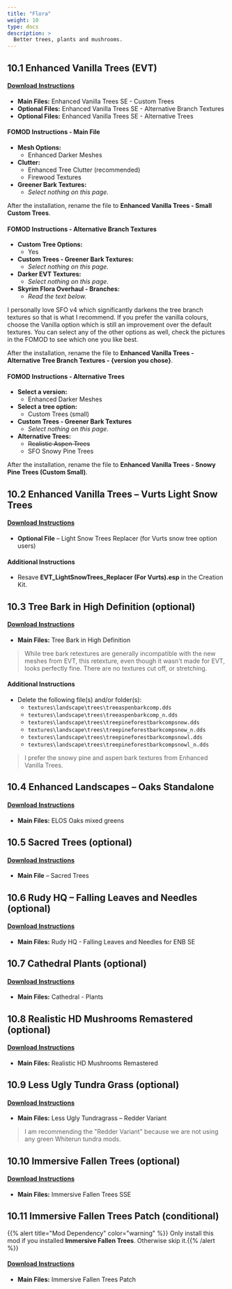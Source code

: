 ```yaml
---
title: "Flora"
weight: 10
type: docs
description: >
  Better trees, plants and mushrooms.
---
```


## 10.1 Enhanced Vanilla Trees (EVT)

#### [Download Instructions](https://www.nexusmods.com/skyrimspecialedition/mods/11008?tab=files)

- **Main Files:** Enhanced Vanilla Trees SE - Custom Trees
- **Optional Files:** Enhanced Vanilla Trees SE - Alternative Branch Textures
- **Optional Files:** Enhanced Vanilla Trees SE - Alternative Trees

#### FOMOD Instructions - Main File

- **Mesh Options:**
  * Enhanced Darker Meshes
- **Clutter:**
  * Enhanced Tree Clutter (recommended)
  * Firewood Textures
- **Greener Bark Textures:**
  * *Select nothing on this page.*

After the installation, rename the file to **Enhanced Vanilla Trees - Small Custom Trees**.

#### FOMOD Instructions - Alternative Branch Textures

- **Custom Tree Options:**
  - Yes
- **Custom Trees - Greener Bark Textures:**
  - *Select nothing on this page.*
- **Darker EVT Textures:**
  - *Select nothing on this page.*
- **Skyrim Flora Overhaul - Branches:**
  - *Read the text below.*

I personally love SFO v4 which significantly darkens the tree branch textures so that is what I recommend. If you prefer the vanilla colours, choose the Vanilla option which is still an improvement over the default textures. You can select any of the other options as well, check the pictures in the FOMOD to see which one you like best.

After the installation, rename the file to **Enhanced Vanilla Trees - Alternative Tree Branch Textures - {version you chose}**.

#### FOMOD Instructions - Alternative Trees

- **Select a version:**
  - Enhanced Darker Meshes
- **Select a tree option:**
  - Custom Trees (small)
- **Custom Trees - Greener Bark Textures**
  - *Select nothing on this page.*
- **Alternative Trees:**
  - ~~Realistic Aspen Trees~~
  - SFO Snowy Pine Trees

After the installation, rename the file to **Enhanced Vanilla Trees - Snowy Pine Trees (Custom Small)**.

## 10.2 Enhanced Vanilla Trees – Vurts Light Snow Trees

#### [Download Instructions](https://www.nexusmods.com/skyrim/mods/76086?tab=files)

* **Optional File** – Light Snow Trees Replacer (for Vurts snow tree option users)

#### Additional Instructions

* Resave **EVT_LightSnowTrees_Replacer (For Vurts).esp** in the Creation Kit.

## 10.3 Tree Bark in High Definition (optional)

#### [Download Instructions](https://www.nexusmods.com/skyrimspecialedition/mods/20336?tab=files)

* **Main Files:** Tree Bark in High Definition

> While tree bark retextures are generally incompatible with the new meshes from EVT, this retexture, even though it wasn't made for EVT, looks perfectly fine. There are no textures cut off, or stretching.

#### Additional Instructions

* Delete the following file(s) and/or folder(s):
  * `textures\landscape\trees\treeaspenbarkcomp.dds`
  * `textures\landscape\trees\treeaspenbarkcomp_n.dds`
  * `textures\landscape\trees\treepineforestbarkcompsnow.dds`
  * `textures\landscape\trees\treepineforestbarkcompsnow_n.dds`
  * `textures\landscape\trees\treepineforestbarkcompsnowl.dds`
  * `textures\landscape\trees\treepineforestbarkcompsnowl_n.dds`

> I prefer the snowy pine and aspen bark textures from Enhanced Vanilla Trees.

## 10.4 Enhanced Landscapes – Oaks Standalone

#### [Download Instructions](https://www.nexusmods.com/skyrimspecialedition/mods/27367?tab=files)

* **Main Files:** ELOS Oaks mixed greens

## 10.5 Sacred Trees (optional)

#### [Download Instructions](https://www.nexusmods.com/skyrimspecialedition/mods/26214?tab=files)

* **Main File** – Sacred Trees

## 10.6 Rudy HQ – Falling Leaves and Needles (optional)

#### [Download Instructions](https://www.nexusmods.com/skyrimspecialedition/mods/25939?tab=files)

* **Main Files:** Rudy HQ - Falling Leaves and Needles for ENB SE

## 10.7 Cathedral Plants (optional)

#### [Download Instructions](https://www.nexusmods.com/skyrimspecialedition/mods/26104?tab=files)

* **Main Files:** Cathedral - Plants

## 10.8 Realistic HD Mushrooms Remastered (optional)

#### [Download Instructions](https://www.nexusmods.com/skyrimspecialedition/mods/21996?tab=files)

* **Main Files:** Realistic HD Mushrooms Remastered

## 10.9 Less Ugly Tundra Grass (optional)

#### [Download Instructions](https://www.nexusmods.com/skyrimspecialedition/mods/26740?tab=files)

* **Main Files:** Less Ugly Tundragrass – Redder Variant

> I am recommending the "Redder Variant" because we are not using any green Whiterun tundra mods.

## 10.10 Immersive Fallen Trees (optional)

#### [Download Instructions](https://www.nexusmods.com/skyrimspecialedition/mods/8767?tab=files)

* **Main Files:** Immersive Fallen Trees SSE

## 10.11 Immersive Fallen Trees Patch (conditional)

{{% alert title="Mod Dependency" color="warning" %}}
Only install this mod if you installed **Immersive Fallen Trees**. Otherwise skip it.{{% /alert %}}

#### [Download Instructions](https://www.nexusmods.com/skyrimspecialedition/mods/27834?tab=files) 

* **Main Files:** Immersive Fallen Trees Patch